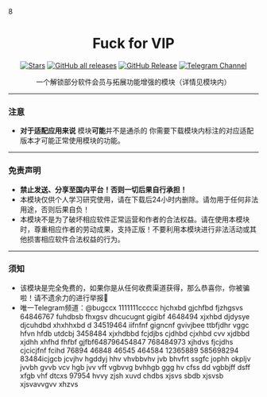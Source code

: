 8<div align="center">

# Fuck for VIP

[![Stars](https://img.shields.io/github/stars/Xposed-Modules-Repo/com.bug.hookvip?label=stars)](https://github.com/Xposed-Modules-Repo/com.bug.hookvip)
<a href="https://github.com/Xposed-Modules-Repo/com.bug.hookvip/releases"><img alt="GitHub all releases" src="https://img.shields.io/github/downloads/Xposed-Modules-Repo/com.bug.hookvip/total?label=Downloads"></a>
[![GitHub Release](https://img.shields.io/github/v/release/Xposed-Modules-Repo/com.bug.hookvip)](https://github.com/Xposed-Modules-Repo/com.bug.hookvip/releases)
<a href="https://t.me/bugccx"><img alt="Telegram Channel" src="https://img.shields.io/badge/Telegram-频道-blue.svg?logo=telegram"></a>  

一个解锁部分软件会员与拓展功能增强的模块（详情见模块内）

</div>

----

### 注意
- **对于适配应用来说** 模块**可能**并不是通杀的 你需要下载模块内标注的对应适配版本才可能正常使用模块的功能。

----

### 免责声明
- **禁止发送、分享至国内平台！否则一切后果自行承担！**
- 本模块仅供个人学习研究使用，请在下载后24小时内删除。请勿用于任何非法用途，否则后果自负！
- 本模块不是为了破坏相应软件正常运营和作者的合法权益。请在使用本模块时，尊重相应作者的劳动成果，支持正版！不要利用本模块进行非法活动或其他损害相应软件合法权益的行为。

----

### 须知
- 该模块是完全免费的，如果你是从任何收费渠道获得，那么恭喜你，你被骗啦！请不遗余力的进行举报🔆
- 唯一Telegram频道：@bugccx
1111111ccccc hjchxbd gjchfbd fjzhgsvs
64846767 fuhdbsb fhxgsv dhcucugnt gigibf
4648494 xjxhbd djdysye djcuhdbd xhxhhxbd d
34519464 iifnfnf gigncnf gvivjbee ttbfjdhr
vggc hfvn hfdb utdcbj
3458484 xjxhdbbd fcjdjbs cjdhbd cjxhbd cvv
xjdbbd xjdhh xhfhd fhfbf gjfbf648796454847
768484973 xjhdvs fjcjdhs cjcicjfnf fcihd
76894 46848 46545 464584 12365889
585698294 83484icjgcb jcvjhv hgddyj  hhv vhvbbvhv jvb bhvfrt ssgfc jophh okpljv jvvbh gvvb vcv hgb jvv vff vgbvvg bvhhgb ggg hv   cfss dd vgbbjff dsff xfgb vhf dtcxs 97954 hvvy zjsh xuvd chdbs xjsvs sbdb xjsvsb xjsvavvgvv xhzvs